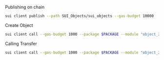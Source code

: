 Publishing on chain

```bash
sui client publish --path SUI_Objects/sui_objects --gas-budget 10000
```

Create Object

```bash
sui client call --gas-budget 1000 --package $PACKAGE --module "object_2" --function "create" --args 0 255 0
```

Calling Transfer

```bash
sui client call --gas-budget 1000 --package $PACKAGE --module "object_2" --function "transfer" --args \"$OBJECT\" \"$RECIPIENT\
```
